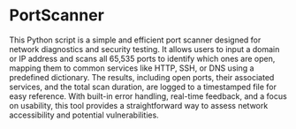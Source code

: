 # PortScanner
This Python script is a simple and efficient port scanner designed for network diagnostics and security testing. It allows users to input a domain or IP address and scans all 65,535 ports to identify which ones are open, mapping them to common services like HTTP, SSH, or DNS using a predefined dictionary. The results, including open ports, their associated services, and the total scan duration, are logged to a timestamped file for easy reference. With built-in error handling, real-time feedback, and a focus on usability, this tool provides a straightforward way to assess network accessibility and potential vulnerabilities.
